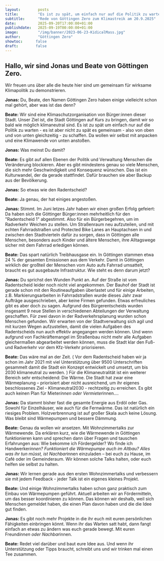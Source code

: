 ```yaml
---
layout:        posts
title:         "Es ist zu spät, um einfach nur auf die Politik zu warten."
subtitle:      "Rede von Göttingen Zero zum Klimastreik am 20.9.2025"
date:          2025-09-20T17:00:00+01:00
publishdate:   2025-09-19T00:00:00+01:00
image:         "/img/banner/2023-06-23-KidicalMass.jpg"
author:        "Göttingen Zero"
showtoc:      false
draft:        false
---
```



Hallo, wir sind Jonas und Beate von Göttingen Zero. 
------------------

Wir freuen uns über alle die heute hier sind um gemeinsam für wirksame Klimapolitik zu demonstrieren. 

**Jonas:** Du, Beate, den Namen Göttingen Zero haben einige vielleicht schon mal gehört, aber was ist das denn?

**Beate:** Wir sind eine Klimaschutzorganisation von Bürger:innen dieser Stadt. Unser Ziel ist, die Stadt Göttingen auf Kurs zu bringen, damit wir so bald wie möglich klimaneutral sind. Es ist zu spät um einfach nur auf die Politik zu warten - es ist aber nicht zu spät es gemeinsam - also von oben und von unten gleichzeitig - zu schaffen. Da wollen wir selbst mit anpacken und eine Klimawende von unten anstoßen. 

**Jonas:** Was meinst Du damit?

**Beate:** Es gibt auf allen Ebenen der Politik und Verwaltung Menschen die Veränderung blockieren. Aber es gibt mindestens genau so viele Menschen, die sich mehr Geschwindigkeit und Konsequenz wünschen. Das ist ein Kulturwandel, der da gerade stattfindet. Dafür brauchen sie aber Backup aus der Bevölkerung. 

**Jonas:** So etwas wie den Radentscheid?

**Beate:** Ja genau, der hat einiges angestoßen.

**Jonas:** Stimmt. Im Juni letzes Jahr haben wir einen großen Erfolg gefeiert: Da haben sich die Göttinger Bürger:innen mehrheitlich für den "Radentscheid 1" abgestimmt. Also für ein Bürgerbegehren, um im Radverkehr Weichen zu stellen. Um Straßenraum neu aufzuteilen, und mit echten Fahrradstraßen und Protected Bike Lanes an Hauptachsen in und zwischen den Stadtvierteln dafür zu sorgen, dass in Göttingen alle Menschen, besonders auch Kinder und ältere Menschen, ihre Alltagswege sicher mit dem Fahrrad erledigen können. 

**Beate:** Das spart natürlich Treibhausgase ein. In Göttingen stammen etwa 24 % der gesamten Emissionen aus dem Verkehr. Damit in Göttingen wirklich der großteil der Menschen vom Auto aufs Fahrrad umsattelt, braucht es gut ausgebaute Infrastruktur. Wie steht es denn darum jetzt?

**Jonas:** Du sprichst den Wunden Punkt an. Auf der Straße ist vom Radentscheid leider noch nicht viel angekommen. Der Bauhof der Stadt ist gerade schon mit den Routineaufgaben überlastet und für einige Arbeiten, z.B. Markierungsarbeiten in Fahrradstraßen wurde dieses Jahr zwar Aufträge ausgeschrieben, aber keine Firmen gefunden. Etwas erfreuliches gibt es aber doch zu sagen. Aufgrund des Bürgerentscheids wurden insgesamt 9 neue Stellen in verschiedenen Abteilungen der Verwaltung geschaffen. Für zwei davon in der Radverkehrsplanung wurden schon Menschen gefunden. Wir erwarten von der Stadtverwaltung sich agil und mit kurzen Wegen aufzustellen, damit die vielen Aufgaben des Radentscheids nun auch effektiv angegangen werden können. Und wenn aufgrund von Fachkräftemangel im Straßenbau nicht mehr alle Aufgaben gleichermaßen abgearbeitet werden können, muss die Stadt klar den Fuß- und Radverkehr vor dem Kfz-Verkehr priorisieren.

**Beate:** Das wäre mal an der Zeit. ( Vor dem Radentscheid haben wir ja schon im Jahr 2021 mit viel Unterstützung über 9500 Unterschriften gesammelt damit die Stadt ein Konzept entwickelt und umsetzt, um bis 2030 klimaneutral zu werden. ) Für die Klimaneutralität ist ein weiterer Bereich sehr entscheidend: Die Wärme. Die Stadt hat zwar eine Wärmeplanung – priorisiert aber nicht ausreichend, um ihr eigenes beschlossenes Ziel - Klimaneutral2030 - rechtzeitig zu erreichen. Es gibt auch keinen Plan für Mieter*innen oder Vermieter*innen.... 

**Jonas:** Da stammt bisher fast die gesamte Energie aus Erdöl oder Gas. Sowohl für Einzelhäuser, wie auch für die Fernwärme. Das ist natürlich ein riesiges Problem. Holzverbrennung ist auf großer Skala auch keine Lösung. Was bleibt sind Wärmepumpen und bessere Dämmung. 

**Beate:** Genau da wollen wir ansetzen. Mit Wohnzimmertalks zur Wärmewende. Da erklären kurz, wie die Wärmewende in Göttingen funktionieren kann und sprechen dann über Fragen und tauschen Erfahrungen aus: Wie bekomme ich Fördergelder? Wo finde ich Handwerker*innen? Funktioniert die Wärmepumpe auch im Altbau? Alles was ihr tun müsst, ist Nachbar*innen einzuladen – bei euch zu Hause, im Café oder im Gemeinderaum. Wir können solche Talks halten, oder euch helfen sie selbst zu halten. 

**Jonas:** Wir lernen gerade aus den ersten Wohnzimmertalks und verbessern sie mit jedem Feedback - jeder Talk ist ein eigenes kleines Projekt.

**Beate:** Und einige Wohnzimmertalks haben schon ganz praktisch zum Einbau von Wärmepumpen geführt. Aktuell arbeiten wir an Fördermitteln, um das besser koordinieren zu können. Das können wir deshalb, weil sich Menschen gemeldet haben, die einen Plan davon haben und die die Idee gut finden.

**Jonas:** Es gibt noch mehr Projekte in die ihr euch mit euren persönlichen Fähigkeiten einbringen könnt. Wenn ihr das Warten satt habt, dann fangt einfach an etwas zu ändern was euch gerade bewegt. Mit euren Freund*innen oder Nachbar*innen.

**Beate:** Redet viel darüber und baut eure Idee aus. Und wenn ihr Unterstützung oder Tipps braucht, schreibt uns und wir trinken mal einen Tee zusammen.

